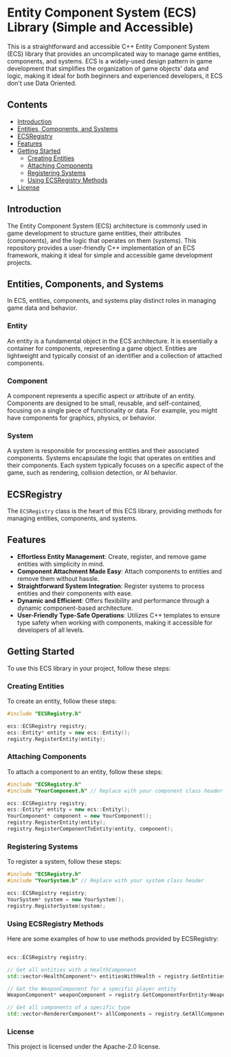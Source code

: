# Entity Component System (ECS) Library (Simple and Accessible)

This is a straightforward and accessible C++ Entity Component System (ECS) library that provides an uncomplicated way to manage game entities, components, and systems. ECS is a widely-used design pattern in game development that simplifies the organization of game objects' data and logic, making it ideal for both beginners and experienced developers, it ECS don't use Data Oriented.

## Contents

- [Introduction](#introduction)
- [Entities, Components, and Systems](#entities-components-and-systems)
- [ECSRegistry](#ecsregistry)
- [Features](#features)
- [Getting Started](#getting-started)
  - [Creating Entities](#creating-entities)
  - [Attaching Components](#attaching-components)
  - [Registering Systems](#registering-systems)
  - [Using ECSRegistry Methods](#using-ecsregistry-methods)
- [License](#license)

## Introduction

The Entity Component System (ECS) architecture is commonly used in game development to structure game entities, their attributes (components), and the logic that operates on them (systems). This repository provides a user-friendly C++ implementation of an ECS framework, making it ideal for simple and accessible game development projects.

## Entities, Components, and Systems

In ECS, entities, components, and systems play distinct roles in managing game data and behavior.

### Entity

An entity is a fundamental object in the ECS architecture. It is essentially a container for components, representing a game object. Entities are lightweight and typically consist of an identifier and a collection of attached components.

### Component

A component represents a specific aspect or attribute of an entity. Components are designed to be small, reusable, and self-contained, focusing on a single piece of functionality or data. For example, you might have components for graphics, physics, or behavior.

### System

A system is responsible for processing entities and their associated components. Systems encapsulate the logic that operates on entities and their components. Each system typically focuses on a specific aspect of the game, such as rendering, collision detection, or AI behavior.

## ECSRegistry

The `ECSRegistry` class is the heart of this ECS library, providing methods for managing entities, components, and systems.

## Features

- **Effortless Entity Management**: Create, register, and remove game entities with simplicity in mind.
- **Component Attachment Made Easy**: Attach components to entities and remove them without hassle.
- **Straightforward System Integration**: Register systems to process entities and their components with ease.
- **Dynamic and Efficient**: Offers flexibility and performance through a dynamic component-based architecture.
- **User-Friendly Type-Safe Operations**: Utilizes C++ templates to ensure type safety when working with components, making it accessible for developers of all levels.

## Getting Started

To use this ECS library in your project, follow these steps:

### Creating Entities

To create an entity, follow these steps:

```cpp
#include "ECSRegistry.h"

ecs::ECSRegistry registry;
ecs::Entity* entity = new ecs::Entity();
registry.RegisterEntity(entity);

```
### Attaching Components

To attach a component to an entity, follow these steps:

```cpp
#include "ECSRegistry.h"
#include "YourComponent.h" // Replace with your component class header

ecs::ECSRegistry registry;
ecs::Entity* entity = new ecs::Entity();
YourComponent* component = new YourComponent();
registry.RegisterEntity(entity);
registry.RegisterComponentToEntity(entity, component);

```

### Registering Systems

To register a system, follow these steps:

```cpp
#include "ECSRegistry.h"
#include "YourSystem.h" // Replace with your system class header

ecs::ECSRegistry registry;
YourSystem* system = new YourSystem();
registry.RegisterSystem(system);

```

### Using ECSRegistry Methods

Here are some examples of how to use methods provided by ECSRegistry:

```cpp

ecs::ECSRegistry registry;

// Get all entities with a HealthComponent
std::vector<HealthComponent*> entitiesWithHealth = registry.GetEntitiesWithComponent<HealthComponent>();

// Get the WeaponComponent for a specific player entity
WeaponComponent* weaponComponent = registry.GetComponentForEntity<WeaponComponent>(playerEntity);

// Get all components of a specific type
std::vector<RendererComponent*> allComponents = registry.GetAllComponent<RendererComponent>();

```

### License
This project is licensed under the Apache-2.0 license.
